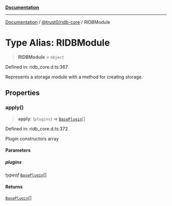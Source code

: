 [**Documentation**](../../../README.md)

***

[Documentation](../../../README.md) / [@trust0/ridb-core](../README.md) / RIDBModule

# Type Alias: RIDBModule

> **RIDBModule** = `object`

Defined in: ridb\_core.d.ts:367

Represents a storage module with a method for creating storage.

## Properties

### apply()

> **apply**: (`plugins`) => [`BasePlugin`](../classes/BasePlugin.md)[]

Defined in: ridb\_core.d.ts:372

Plugin constructors array

#### Parameters

##### plugins

*typeof* [`BasePlugin`](../classes/BasePlugin.md)[]

#### Returns

[`BasePlugin`](../classes/BasePlugin.md)[]
